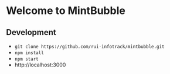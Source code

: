 # Welcome to MintBubble

## Development
- `git clone https://github.com/rui-infotrack/mintbubble.git`
- `npm install`
- `npm start`
- http://localhost:3000

